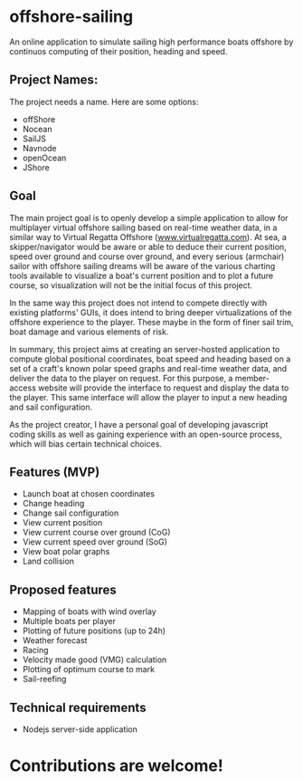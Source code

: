 # offshore-sailing
An online application to simulate sailing high performance boats offshore by continuos computing of their position, heading and speed.

## Project Names: ##

The project needs a name. Here are some options:

* offShore
* Nocean
* SailJS
* Navnode
* openOcean
* JShore

## Goal ##

The main project goal is to openly develop a simple application to allow for multiplayer virtual offshore sailing based on real-time weather data, in a similar way to Virtual Regatta Offshore (www.virtualregatta.com). At sea, a skipper/navigator would be aware or able to deduce their current position, speed over ground and course over ground, and every serious (armchair) sailor with offshore sailing dreams will be aware of the various charting tools available to visualize a boat's current position and to plot a future course, so visualization will not be the initial focus of this project. 

In the same way this project does not intend to compete directly with existing platforms' GUIs, it does intend to bring deeper virtualizations of the offshore experience to the player. These maybe in the form of finer sail trim, boat damage and various elements of risk.

In summary, this project aims at creating an server-hosted application to compute global positional coordinates, boat speed and heading based on a set of a craft's known polar speed graphs and real-time weather data, and deliver the data to the player on request. For this purpose, a member-access website will provide the interface to request and display the data to the player. This same interface will allow the player to input a new heading and sail configuration.

As the project creator, I have a personal goal of developing javascript coding skills as well as gaining experience with an open-source process, which will bias certain technical choices.

## Features (MVP) ##

* Launch boat at chosen coordinates
* Change heading
* Change sail configuration
* View current position
* View current course over ground (CoG)
* View current speed over ground (SoG)
* View boat polar graphs
* Land collision

## Proposed features ##

* Mapping of boats with wind overlay
* Multiple boats per player
* Plotting of future positions (up to 24h)
* Weather forecast
* Racing
* Velocity made good (VMG) calculation
* Plotting of optimum course to mark
* Sail-reefing

## Technical requirements ##

* Nodejs server-side application

# Contributions are welcome! #

